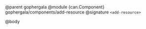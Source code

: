 @parent gophergala
@module {can.Component} gophergala/components/add-resource <add-resource>
@signature `<add-resource>`

@body

## <add-resource>

